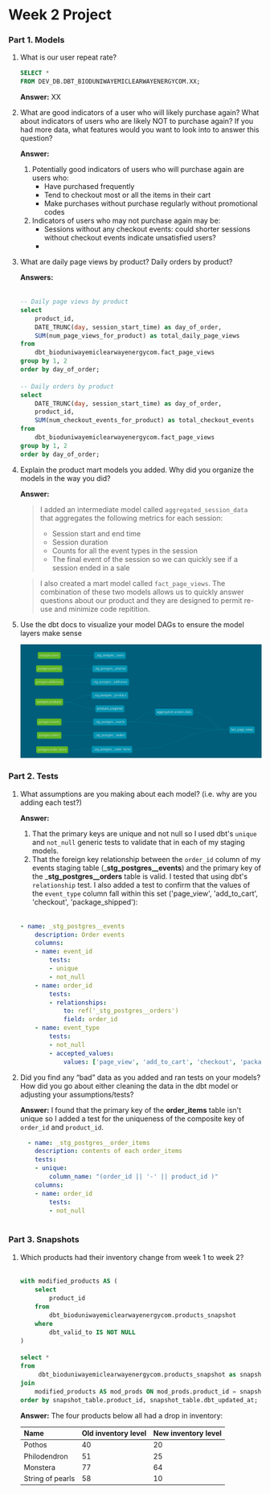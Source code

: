 # Week 2 Project

### Part 1. Models
1. What is our user repeat rate?
    > 
    ```sql
    SELECT *
    FROM DEV_DB.DBT_BIODUNIWAYEMICLEARWAYENERGYCOM.XX; 
    ```
    __Answer:__ XX
    

2. What are good indicators of a user who will likely purchase again? What about indicators of users who are likely NOT to purchase again? If you had more data, what features would you want to look into to answer this question?
    > 
 
    __Answer:__
    1. Potentially good indicators of users who will purchase again are users who:
        * Have purchased frequently
        * Tend to checkout most or all the items in their cart
        * Make purchases without purchase regularly without promotional codes
    1. Indicators of users who may not purchase again may be:
        * Sessions without any checkout events: could shorter sessions without checkout events indicate unsatisfied users?
        *

3. What are daily page views by product? Daily orders by product? 
    >  
    
    __Answers:__
    ```sql

    -- Daily page views by product
    select
        product_id,
        DATE_TRUNC(day, session_start_time) as day_of_order,
        SUM(num_page_views_for_product) as total_daily_page_views
    from 
        dbt_bioduniwayemiclearwayenergycom.fact_page_views
    group by 1, 2
    order by day_of_order;

    -- Daily orders by product
    select
        DATE_TRUNC(day, session_start_time) as day_of_order,
        product_id,
        SUM(num_checkout_events_for_product) as total_checkout_events
    from 
        dbt_bioduniwayemiclearwayenergycom.fact_page_views
    group by 1, 2
    order by day_of_order;
    ```

5. Explain the product mart models you added. Why did you organize the models in the way you did?
   >
    
    __Answer:__ 
    > I added an intermediate model called `aggregated_session_data` that aggregates the following metrics for each session:
    > * Session start and end time
    > * Session duration
    > * Counts for all the event types in the session
    > * The final event of the session so we can quickly see if a session ended in a sale 
    
    > I also created a mart model called `fact_page_views`. The combination of these two models allows us to quickly answer questions about our product and they are designed to permit re-use and minimize code repitition. 


6. Use the dbt docs to visualize your model DAGs to ensure the model layers make sense

    ![Project 2 DAG](dbt_project_2_dag.png)

### Part 2. Tests
1. What assumptions are you making about each model? (i.e. why are you adding each test?)

    __Answer:__ 
    1. That the primary keys are unique and not null so I used dbt's `unique` and `not_null` generic tests to validate that in each of my staging models.
    1. That the foreign key relationship between the `order_id` column of my events staging table (___stg_postgres__events__) and the primary key of the ___stg_postgres__orders__ table is valid. I tested that using dbt's `relationship` test. I also added a test to confirm that the values of the `event_type` column fall within this set ('page_view', 'add_to_cart', 'checkout', 'package_shipped'):

    ```yaml

    - name: _stg_postgres__events
        description: Order events
        columns:
        - name: event_id
            tests:
            - unique
            - not_null
        - name: order_id
            tests:
            - relationships:
                to: ref('_stg_postgres__orders')
                field: order_id 
        - name: event_type
            tests:
            - not_null
            - accepted_values:
                values: ['page_view', 'add_to_cart', 'checkout', 'package_shipped']

    ``` 

1. Did you find any “bad” data as you added and ran tests on your models? How did you go about either cleaning the data in the dbt model or adjusting your assumptions/tests? 


    __Answer:__ I found that the primary key of the __order_items__ table isn't unique so I added a test for the uniqueness of the composite key of `order_id` and `product_id`.

    ```yaml
      - name: _stg_postgres__order_items
        description: contents of each order_items
        tests:
        - unique:
            column_name: "(order_id || '-' || product_id )"
        columns:
        - name: order_id
            tests:  
            - not_null
     
     ```

### Part 3. Snapshots
1. Which products had their inventory change from week 1 to week 2?

    >  
    
    ```sql

    with modified_products AS (
        select 
            product_id
        from 
            dbt_bioduniwayemiclearwayenergycom.products_snapshot
        where
            dbt_valid_to IS NOT NULL
    )

    select *
    from
         dbt_bioduniwayemiclearwayenergycom.products_snapshot as snapshot_table
    join 
        modified_products AS mod_prods ON mod_prods.product_id = snapshot_table.product_id
    order by snapshot_table.product_id, snapshot_table.dbt_updated_at;
    
    ```
    
    __Answer:__ 
    The four products below all had a drop in inventory:
    
    | Name | Old inventory level | New inventory level |
    | --- | --- | ---- |
    | Pothos | 40 | 20 |
    | Philodendron| 51 | 25 |
    | Monstera | 77 | 64 |
    | String of pearls | 58  | 10 |
